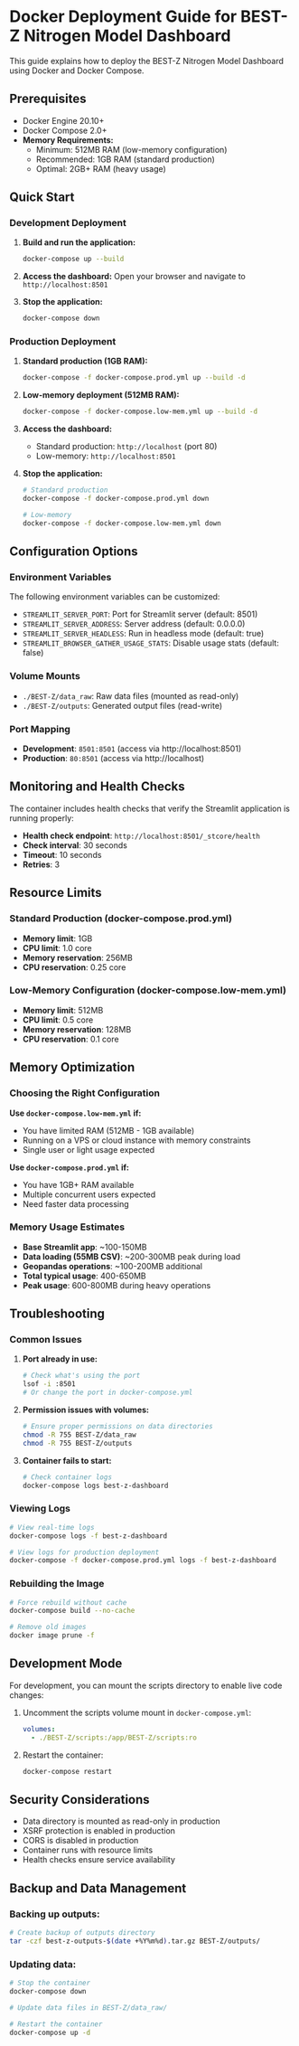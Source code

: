 # Docker Deployment Guide for BEST-Z Nitrogen Model Dashboard

This guide explains how to deploy the BEST-Z Nitrogen Model Dashboard using Docker and Docker Compose.

## Prerequisites

- Docker Engine 20.10+
- Docker Compose 2.0+
- **Memory Requirements:**
  - Minimum: 512MB RAM (low-memory configuration)
  - Recommended: 1GB RAM (standard production)
  - Optimal: 2GB+ RAM (heavy usage)

## Quick Start

### Development Deployment

1. **Build and run the application:**
   ```bash
   docker-compose up --build
   ```

2. **Access the dashboard:**
   Open your browser and navigate to `http://localhost:8501`

3. **Stop the application:**
   ```bash
   docker-compose down
   ```

### Production Deployment

1. **Standard production (1GB RAM):**
   ```bash
   docker-compose -f docker-compose.prod.yml up --build -d
   ```

2. **Low-memory deployment (512MB RAM):**
   ```bash
   docker-compose -f docker-compose.low-mem.yml up --build -d
   ```

3. **Access the dashboard:**
   - Standard production: `http://localhost` (port 80)
   - Low-memory: `http://localhost:8501`

4. **Stop the application:**
   ```bash
   # Standard production
   docker-compose -f docker-compose.prod.yml down
   
   # Low-memory
   docker-compose -f docker-compose.low-mem.yml down
   ```

## Configuration Options

### Environment Variables

The following environment variables can be customized:

- `STREAMLIT_SERVER_PORT`: Port for Streamlit server (default: 8501)
- `STREAMLIT_SERVER_ADDRESS`: Server address (default: 0.0.0.0)
- `STREAMLIT_SERVER_HEADLESS`: Run in headless mode (default: true)
- `STREAMLIT_BROWSER_GATHER_USAGE_STATS`: Disable usage stats (default: false)

### Volume Mounts

- `./BEST-Z/data_raw`: Raw data files (mounted as read-only)
- `./BEST-Z/outputs`: Generated output files (read-write)

### Port Mapping

- **Development**: `8501:8501` (access via http://localhost:8501)
- **Production**: `80:8501` (access via http://localhost)

## Monitoring and Health Checks

The container includes health checks that verify the Streamlit application is running properly:

- **Health check endpoint**: `http://localhost:8501/_stcore/health`
- **Check interval**: 30 seconds
- **Timeout**: 10 seconds
- **Retries**: 3

## Resource Limits

### Standard Production (docker-compose.prod.yml)
- **Memory limit**: 1GB
- **CPU limit**: 1.0 core
- **Memory reservation**: 256MB
- **CPU reservation**: 0.25 core

### Low-Memory Configuration (docker-compose.low-mem.yml)
- **Memory limit**: 512MB
- **CPU limit**: 0.5 core
- **Memory reservation**: 128MB
- **CPU reservation**: 0.1 core

## Memory Optimization

### Choosing the Right Configuration

**Use `docker-compose.low-mem.yml` if:**
- You have limited RAM (512MB - 1GB available)
- Running on a VPS or cloud instance with memory constraints
- Single user or light usage expected

**Use `docker-compose.prod.yml` if:**
- You have 1GB+ RAM available
- Multiple concurrent users expected
- Need faster data processing

### Memory Usage Estimates
- **Base Streamlit app**: ~100-150MB
- **Data loading (55MB CSV)**: ~200-300MB peak during load
- **Geopandas operations**: ~100-200MB additional
- **Total typical usage**: 400-650MB
- **Peak usage**: 600-800MB during heavy operations

## Troubleshooting

### Common Issues

1. **Port already in use:**
   ```bash
   # Check what's using the port
   lsof -i :8501
   # Or change the port in docker-compose.yml
   ```

2. **Permission issues with volumes:**
   ```bash
   # Ensure proper permissions on data directories
   chmod -R 755 BEST-Z/data_raw
   chmod -R 755 BEST-Z/outputs
   ```

3. **Container fails to start:**
   ```bash
   # Check container logs
   docker-compose logs best-z-dashboard
   ```

### Viewing Logs

```bash
# View real-time logs
docker-compose logs -f best-z-dashboard

# View logs for production deployment
docker-compose -f docker-compose.prod.yml logs -f best-z-dashboard
```

### Rebuilding the Image

```bash
# Force rebuild without cache
docker-compose build --no-cache

# Remove old images
docker image prune -f
```

## Development Mode

For development, you can mount the scripts directory to enable live code changes:

1. Uncomment the scripts volume mount in `docker-compose.yml`:
   ```yaml
   volumes:
     - ./BEST-Z/scripts:/app/BEST-Z/scripts:ro
   ```

2. Restart the container:
   ```bash
   docker-compose restart
   ```

## Security Considerations

- Data directory is mounted as read-only in production
- XSRF protection is enabled in production
- CORS is disabled in production
- Container runs with resource limits
- Health checks ensure service availability

## Backup and Data Management

### Backing up outputs:
```bash
# Create backup of outputs directory
tar -czf best-z-outputs-$(date +%Y%m%d).tar.gz BEST-Z/outputs/
```

### Updating data:
```bash
# Stop the container
docker-compose down

# Update data files in BEST-Z/data_raw/

# Restart the container
docker-compose up -d
```